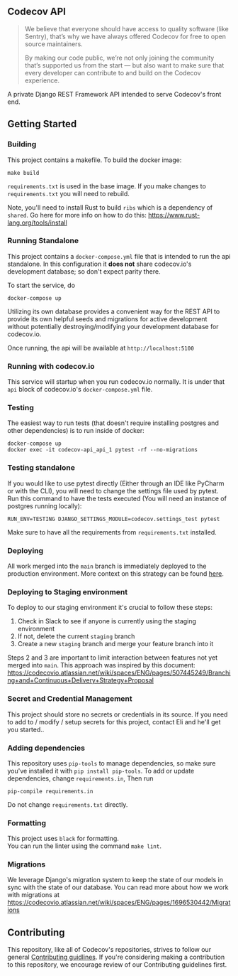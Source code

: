 Codecov API
-----------

> We believe that everyone should have access to quality software (like Sentry), that’s why we have always offered Codecov for free to open source maintainers.
>
> By making our code public, we’re not only joining the community that’s supported us from the start — but also want to make sure that every developer can contribute to and build on the Codecov experience.

A private Django REST Framework API intended to serve Codecov's front end. 

## Getting Started

### Building

This project contains a makefile. To build the docker image:

    make build

`requirements.txt` is used in the base image. If you make changes to `requirements.txt` you will need to rebuild.

Note, you'll need to install Rust to build `ribs` which is a dependency of `shared`. Go here for more info on how to do this: https://www.rust-lang.org/tools/install

### Running Standalone

This project contains a `docker-compose.yml` file that is intended to run the api standalone. In this configuration it **does not** share codecov.io's development database; so don't expect parity there. 

To start the service, do

`docker-compose up`

Utilizing its own database provides a convenient way for the REST API to provide its own helpful seeds and migrations for active development without potentially destroying/modifying your development database for codecov.io.

Once running, the api will be available at `http://localhost:5100`

### Running with codecov.io

This service will startup when you run codecov.io normally. It is under that `api` block of codecov.io's `docker-compose.yml` file. 

### Testing

The easiest way to run tests (that doesn't require installing postgres and other dependencies) is to run inside of docker:

    docker-compose up
    docker exec -it codecov-api_api_1 pytest -rf --no-migrations

### Testing standalone

If you would like to use pytest directly (Either through an IDE like PyCharm or with the CLI), you will need to change the settings file used by pytest. Run this command to have the tests executed (You will need an instance of postgres running locally):

    RUN_ENV=TESTING DJANGO_SETTINGS_MODULE=codecov.settings_test pytest

Make sure to have all the requirements from `requirements.txt` installed.

### Deploying

All work merged into the `main` branch is immediately deployed to the production environment. More context on this strategy can be found [here](https://codecovio.atlassian.net/wiki/spaces/ENG/pages/507445249/Branching+and+Continuous+Delivery+Strategy+Proposal).

### Deploying to Staging environment

To deploy to our staging environment it's crucial to follow these steps:

1. Check in Slack to see if anyone is currently using the staging environment
2. If not, delete the current `staging` branch
3. Create a new `staging` branch and merge your feature branch into it

Steps 2 and 3 are important to limit interaction between features not yet merged into `main`. This approach was inspired by this document: https://codecovio.atlassian.net/wiki/spaces/ENG/pages/507445249/Branching+and+Continuous+Delivery+Strategy+Proposal

### Secret and Credential Management

This project should store no secrets or credentials in its source. If you need to add to / modify / setup secrets for this project, contact Eli and he'll get you started..

### Adding dependencies
This repository uses `pip-tools` to manage dependencies, so make sure you've installed it with `pip install pip-tools`. To add or update dependencies, change `requirements.in`,  Then run

```
pip-compile requirements.in
```

Do not change `requirements.txt` directly.

### Formatting

This project uses `black` for formatting.      
You can run the linter using the command `make lint`.

### Migrations

We leverage Django's migration system to keep the state of our models in sync with the state of our database. You can read more about how we work with migrations at https://codecovio.atlassian.net/wiki/spaces/ENG/pages/1696530442/Migrations

## Contributing

This repository, like all of Codecov's repositories, strives to follow our general [Contributing guidlines](https://github.com/codecov/contributing). If you're considering making a contribution to this repository, we encourage review of our Contributing guidelines first. 
